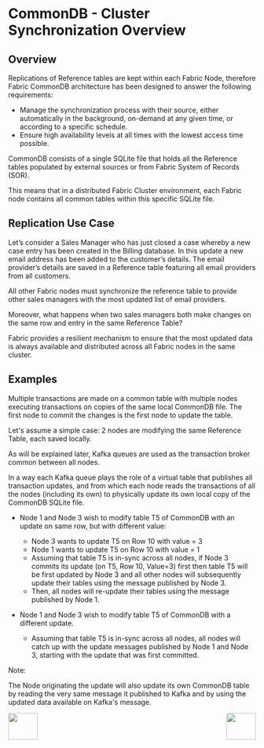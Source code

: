 # CommonDB - Cluster Synchronization Overview


## Overview
Replications of Reference tables are kept within each Fabric Node, therefore Fabric CommonDB architecture has been designed to answer the following requirements:

- Manage the synchronization process with their source, either automatically in the background, on-demand at any given time, or according to a specific schedule.
- Ensure high availability levels at all times with the lowest access time possible.

CommonDB consists of a single SQLite file that holds all the Reference tables populated by external sources or from Fabric System of Records (SOR).

This means that in a distributed Fabric Cluster environment, each Fabric node contains all common tables within this specific SQLite file. 



## Replication Use Case

Let’s consider a Sales Manager who has just closed a case whereby a new case entry has been created in the Billing database. In this update a new email address has been added to the customer’s details. The email provider’s details are saved in a Reference table featuring all email providers from all customers.

All other Fabric nodes must synchronize the reference table to provide other sales managers with the most updated list of email providers.  

Moreover, what happens when two sales managers both make changes on the same row and entry in the same Reference Table?

Fabric provides a resilient mechanism to ensure that the most updated data is always available and distributed across all Fabric nodes in the same cluster. 


## Examples

Multiple transactions are made on a common table with multiple nodes executing transactions on copies of the same local CommonDB file. The first node to commit the changes is the first node to update the table.

Let's assume a simple case: 2 nodes are modifying the same Reference Table, each saved locally. 

As will be explained later, Kafka queues are used as the transaction broker common between all nodes. 

In a way each Kafka queue plays the role of a virtual table that publishes all transaction updates, and from which each node reads the transactions of all the nodes (including its own) to physically update its own local copy of the CommonDB SQLite file.

- Node 1 and Node 3 wish to modify table T5 of CommonDB with an update on same row, but with different value:

  - Node 3 wants to update T5 on Row 10 with value = 3
  - Node 1 wants to update T5 on Row 10 with value = 1
  - Assuming that table T5 is in-sync across all nodes, if Node 3 commits its update (on T5, Row 10, Value=3) first then table T5 will be first updated by Node 3 and all other nodes will subsequently update their tables using the message published by Node 3. 
  - Then, all nodes will re-update their tables using the message published by Node 1.

- Node 1 and Node 3 wish to modify table T5 of CommonDB with a different update.
  - Assuming that table T5 is in-sync across all nodes, all nodes will catch up with the update messages published by Node 1 and Node 3, starting with the update that was first committed.


Note:

The Node originating the update will also update its own CommonDB table by reading the very same message it published to Kafka and by using the updated data available on Kafka's message.
  



[<img align="left" width="60" height="54" src="/articles/images/Previous.png">](/articles/22_reference%28commonDB%29_tables/03_fabric_commonDB_runtime.md)

[<img align="right" width="60" height="54" src="/articles/images/Next.png">](/articles/22_reference%28commonDB%29_tables/05_commonDB_sync_modes_and_flow.md)

